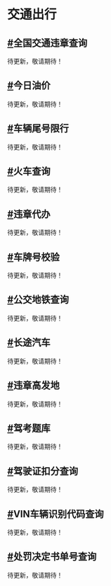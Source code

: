 <div class="md">
  <h1>交通出行</h1>
  <h2 id="3_1"><a href="#3_1">#</a>全国交通违章查询</h2>
  <p>待更新，敬请期待！<p>
  <h2 id="3_2"><a href="#3_2">#</a>今日油价</h2>
  <p>待更新，敬请期待！<p>
  <h2 id="3_3"><a href="#3_3">#</a>车辆尾号限行</h2>
  <p>待更新，敬请期待！<p>
  <h2 id="3_4"><a href="#3_4">#</a>火车查询</h2>
  <p>待更新，敬请期待！<p>
  <h2 id="3_5"><a href="#3_5">#</a>违章代办</h2>
  <p>待更新，敬请期待！<p>
  <h2 id="3_6"><a href="#3_6">#</a>车牌号校验</h2>
  <p>待更新，敬请期待！<p>
  <h2 id="3_7"><a href="#3_7">#</a>公交地铁查询</h2>
  <p>待更新，敬请期待！<p>
  <h2 id="3_8"><a href="#3_8">#</a>长途汽车</h2>
  <p>待更新，敬请期待！<p>
  <h2 id="3_9"><a href="#3_9">#</a>违章高发地</h2>
  <p>待更新，敬请期待！<p>
  <h2 id="3_10"><a href="#3_10">#</a>驾考题库</h2>
  <p>待更新，敬请期待！<p>
  <h2 id="3_11"><a href="#3_11">#</a>驾驶证扣分查询</h2>
  <p>待更新，敬请期待！<p>
  <h2 id="3_12"><a href="#3_12">#</a>VIN车辆识别代码查询</h2>
  <p>待更新，敬请期待！<p>
  <h2 id="3_13"><a href="#3_13">#</a>处罚决定书单号查询</h2>
  <p>待更新，敬请期待！<p>
  <div class="mb_70"></div>
  </div>
</div>

